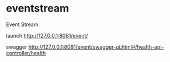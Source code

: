 # eventstream
Event Stream

launch
http://127.0.0.1:8081/event/

swagger
http://127.0.0.1:8081/event/swagger-ui.html#/health-api-controller/health
